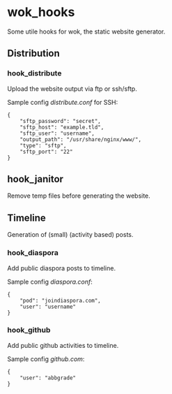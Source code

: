 wok_hooks
=========

Some utile hooks for wok, the static website generator.

## Distribution

### hook_distribute

Upload the website output via ftp or ssh/sftp.

Sample config *distribute.conf* for SSH:

	{
		"sftp_password": "secret", 
		"sftp_host": "example.tld", 
		"sftp_user": "username", 
		"output_path": "/usr/share/nginx/www/", 
		"type": "sftp", 
		"sftp_port": "22"
	}

## hook_janitor

Remove temp files before generating the website.

## Timeline

Generation of (small) (activity based) posts.

### hook_diaspora

Add public diaspora posts to timeline.

Sample config *diaspora.conf*:

	{
		"pod": "joindiaspora.com", 
		"user": "username"
	}

### hook_github

Add public github activities to timeline.

Sample config *github.com*:
	
	{
		"user": "abbgrade"
	}